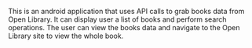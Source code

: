 This is an android application that uses API calls to grab books data from Open Library. It can display user a list of books and perform search operations. The user can view the books data and navigate to the Open Library site to view the whole book.
